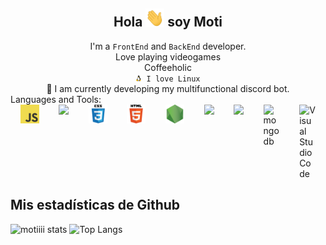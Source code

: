 <div align="center">
<h2> Hola <img src="https://github.com/ABSphreak/ABSphreak/blob/master/gifs/Hi.gif" width="30px"> soy Moti</h2>
</div>

<div align="center" width="300">
 I'm a  <code>FrontEnd</code> and  <code>BackEnd</code> developer.
 <br>
 Love playing videogames
 <br>
 Coffeeholic
 <br>
 <code><img height="10" src="https://raw.githubusercontent.com/github/explore/80688e429a7d4ef2fca1e82350fe8e3517d3494d/topics/linux/linux.png"> I love Linux</code> 
 <br>
 👯 I am currently developing my multifunctional discord bot.
</div
 
## Languages and Tools:
<div style="display: flex; justify-content: space-around;">

<img height="30" src="https://raw.githubusercontent.com/github/explore/80688e429a7d4ef2fca1e82350fe8e3517d3494d/topics/javascript/javascript.png">
 
<img height="30" src="https://rodanava.neocities.org/proyectofinal/imagenes/java.jpg">
 
<img height="30" src="https://raw.githubusercontent.com/github/explore/80688e429a7d4ef2fca1e82350fe8e3517d3494d/topics/css/css.png">

<img height="30" src="https://raw.githubusercontent.com/github/explore/80688e429a7d4ef2fca1e82350fe8e3517d3494d/topics/html/html.png">

<img height="30" src="https://raw.githubusercontent.com/github/explore/80688e429a7d4ef2fca1e82350fe8e3517d3494d/topics/nodejs/nodejs.png">
 
<img height="30" src="https://upload.wikimedia.org/wikipedia/commons/thumb/c/c3/Python-logo-notext.svg/1200px-Python-logo-notext.svg.png">

<img height="30" src="https://cdn.worldvectorlogo.com/logos/typescript.svg">
   
<img align="left" alt="mongodb" width="26px" src="https://imgur.com/xN5cFRr.png" />
   
<img align="left" alt="Visual Studio Code" width="26px" src="https://i.imgur.com/LwSdAlE.png" />

</div>

## Mis estadísticas de Github
![motiiii stats](https://github-readme-stats.vercel.app/api?username=motiiii&hide=issues&show_icons=true&theme=gotham) ![Top Langs](https://github-readme-stats.vercel.app/api/top-langs/?username=motiiii&layout=compact&theme=gotham)


